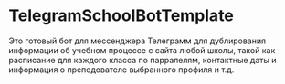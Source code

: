 # TelegramSchoolBotTemplate
Это готовый бот для мессенджера Телеграмм для дублирования информации об учебном процессе с сайта любой школы, такой как расписание для каждого класса по парралелям, контактные даты и информация о преподователе выбранного профиля и т.д.
